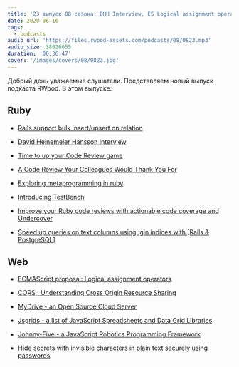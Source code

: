 ```yaml
---
title: '23 выпуск 08 сезона. DHH Interview, ES Logical assignment operators, TestBench, MyDrive, Jsgrids, Johnny-Five и прочее'
date: 2020-06-16
tags:
  - podcasts
audio_url: 'https://files.rwpod-assets.com/podcasts/08/0823.mp3'
audio_size: 38026655
duration: '00:36:47'
cover: '/images/covers/08/0823.jpg'
---
```


Добрый день уважаемые слушатели. Представляем новый выпуск подкаста RWpod. В этом выпуске:

## Ruby

- [Rails support bulk insert/upsert on relation](https://blog.saeloun.com/2020/06/10/rails-support-bulk-insert-on-relation)
- [David Heinemeier Hansson Interview](https://evrone.com/dhh-interview)
- [Time to up your Code Review game](https://medium.com/javascript-in-plain-english/time-to-up-your-code-review-game-dd94d0325950)
- [A Code Review Your Colleagues Would Thank You For](https://medium.com/swlh/a-code-review-your-colleagues-would-thank-you-for-b569fea0e3e1)

- [Exploring metaprogramming in ruby](https://www.halcyon.hr/posts/exploring-metaprogramming-in-ruby/)
- [Introducing TestBench](https://blog.eventide-project.org/articles/introducing-test-bench/)
- [Improve your Ruby code reviews with actionable code coverage and Undercover](https://medium.com/@mrgrodo/improve-your-ruby-code-reviews-with-actionable-code-coverage-and-undercover-c4480575ea69)
- [Speed up queries on text columns using :gin indices with [Rails & PostgreSQL]](https://www.ramblingcode.dev/posts/adding_index_to_text_columns_in_rails/)

## Web

- [ECMAScript proposal: Logical assignment operators](https://2ality.com/2020/06/logical-assignment-operators.html)
- [CORS : Understanding Cross Origin Resource Sharing](https://www.arbazsiddiqui.me/cors-understanding-cross-origin-resource-sharing/)

- [MyDrive - an Open Source Cloud Server](https://github.com/subnub/myDrive)
- [Jsgrids - a list of JavaScript Spreadsheets and Data Grid Libraries](https://jsgrids.io/)
- [Johnny-Five - a JavaScript Robotics Programming Framework](http://johnny-five.io/)
- [Hide secrets with invisible characters in plain text securely using passwords](https://github.com/KuroLabs/stegcloak)
